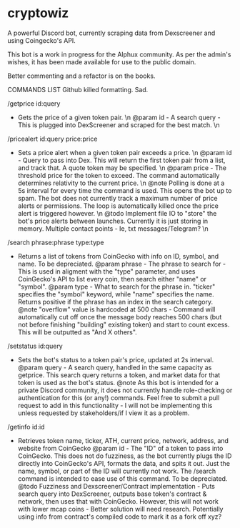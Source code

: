 # cryptowiz
A powerful Discord bot, currently scraping data from Dexscreener and using Coingecko's API. 

This bot is a work in progress for the Alphux community.
As per the admin's wishes, it has been made available for use to the public domain.

Better commenting and a refactor is on the books. 

COMMANDS LIST
Github killed formatting. Sad.

/getprice id:query

 * Gets the price of a given token pair. \n
@param id - A search query - This is plugged into DexScreener and scraped for the best match. \n

/pricealert id:query price:price

 * Sets a price alert when a given token pair exceeds a price. \n
@param id - Query to pass into Dex. This will return the first token pair from a list, and track that. A quote token may be specified. \n
@param price - The threshold price for the token to exceed. The command automatically determines relativity to the current price. \n
@note Polling is done at a 5s interval for every time the command is used. This opens the bot up to spam. The bot does not currently track a maximum number of price alerts or permissions. The loop is automatically killed once the price alert is triggered however. \n
@todo Implement file IO to "store" the bot's price alerts between launches.  Currently it is just storing in memory. Multiple contact points - Ie, txt messages/Telegram? \n

/search phrase:phrase type:type

 * Returns a list of tokens from CoinGecko with info on ID, symbol, and name. To be depreciated.
@param phrase - The phrase to search for - This is used in aligment with the "type" parameter, and uses CoinGecko's API to list every coin, then search either "name" or "symbol". 
@param type - What to search for the phrase in. "ticker" specifies the "symbol" keyword, while "name" specifies the name. Returns positive if the phrase has an index in the search category.  
@note "overflow" value is hardcoded at 500 chars - Command will automatically cut off once the message body reaches 500 chars (but not before finishing "building" existing token) and start to count excess. This will be outputted as "And X others".

/setstatus id:query

 * Sets the bot's status to a token pair's price, updated at 2s interval. 
@param query - A search query, handled in the same capacity as getprice. This search query returns a token, and market data for that token is used as the bot's status.
@note As this bot is intended for a private Discord community, it does not currently handle role-checking or authentication for this (or any!) commands. Feel free to submit a pull request to add in this functionality - I will not be implementing this unless requested by stakeholders/if I view it as a problem.

/getinfo id:id

 * Retrieves token name, ticker, ATH, current price, network, address, and website from CoinGecko
@param id - The "ID" of a token to pass into CoinGecko. This does not do fuzziness, as the bot currently plugs the ID directly into CoinGecko's API, formats the data, and spits it out. Just the name, symbol, or part of the ID will currently not work. The /search command is intended to ease use of this command. To be depreciated. 
@todo Fuzziness and Dexscreener/Contract implementation - Puts search query into DexScreener, outputs base token's contract & network, then uses that with CoinGecko. However, this will not work with lower mcap coins - Better solution will need research. Potentially using info from contract's compiled code to mark it as a fork off xyz?


